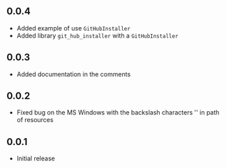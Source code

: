 ## 0.0.4

- Added example of use `GitHubInstaller`
- Added library `git_hub_installer` with a `GitHubInstaller`

## 0.0.3

- Added documentation in the comments

## 0.0.2

- Fixed bug on the MS Windows with the backslash characters '\' in path of resources

## 0.0.1

- Initial release


